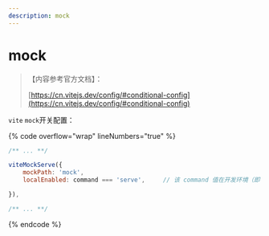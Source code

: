 ```yaml
---
description: mock
---
```


# mock

> 【内容参考官方文档】：
>
> [https://cn.vitejs.dev/config/#conditional-config](https://cn.vitejs.dev/config/#conditional-config)

`vite` `mock`开关配置：

{% code overflow="wrap" lineNumbers="true" %}
```javascript
/** ... **/

viteMockServe({
    mockPath: 'mock',
    localEnabled: command === 'serve',     // 该 command 值在开发环境（即 CLI 命令 vite、vite dev 和 vite serve） 为 serve。

}),

/** ... **/
```
{% endcode %}
